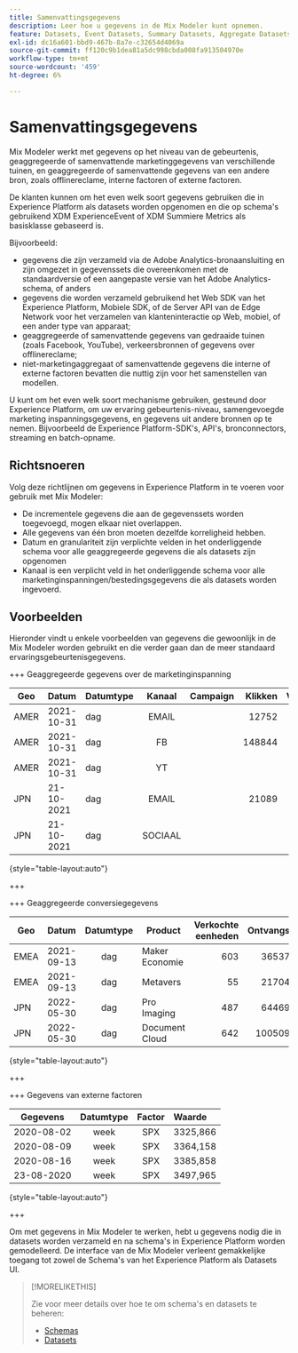 ```yaml
---
title: Samenvattingsgegevens
description: Leer hoe u gegevens in de Mix Modeler kunt opnemen.
feature: Datasets, Event Datasets, Summary Datasets, Aggregate Datasets
exl-id: dc16a601-bbd9-467b-8a7e-c32654d4069a
source-git-commit: ff120c9b1dea81a5dc998cbda008fa913504970e
workflow-type: tm+mt
source-wordcount: '459'
ht-degree: 6%

---
```


# Samenvattingsgegevens

Mix Modeler werkt met gegevens op het niveau van de gebeurtenis, geaggregeerde of samenvattende marketinggegevens van verschillende tuinen, en geaggregeerde of samenvattende gegevens van een andere bron, zoals offlinereclame, interne factoren of externe factoren.

De klanten kunnen om het even welk soort gegevens gebruiken die in Experience Platform als datasets worden opgenomen en die op schema&#39;s gebruikend XDM ExperienceEvent of XDM Summiere Metrics als basisklasse gebaseerd is.

Bijvoorbeeld:

* gegevens die zijn verzameld via de Adobe Analytics-bronaansluiting en zijn omgezet in gegevenssets die overeenkomen met de standaardversie of een aangepaste versie van het Adobe Analytics-schema, of anders
* gegevens die worden verzameld gebruikend het Web SDK van het Experience Platform, Mobiele SDK, of de Server API van de Edge Network voor het verzamelen van klanteninteractie op Web, mobiel, of een ander type van apparaat;
* geaggregeerde of samenvattende gegevens van gedraaide tuinen (zoals Facebook, YouTube), verkeersbronnen of gegevens over offlinereclame;
* niet-marketingaggregaat of samenvattende gegevens die interne of externe factoren bevatten die nuttig zijn voor het samenstellen van modellen.

U kunt om het even welk soort mechanisme gebruiken, gesteund door Experience Platform, om uw ervaring gebeurtenis-niveau, samengevoegde marketing inspanningsgegevens, en gegevens uit andere bronnen op te nemen. Bijvoorbeeld de Experience Platform-SDK&#39;s, API&#39;s, bronconnectors, streaming en batch-opname.


## Richtsnoeren

Volg deze richtlijnen om gegevens in Experience Platform in te voeren voor gebruik met Mix Modeler:

* De incrementele gegevens die aan de gegevenssets worden toegevoegd, mogen elkaar niet overlappen.
* Alle gegevens van één bron moeten dezelfde korreligheid hebben.
* Datum en granulariteit zijn verplichte velden in het onderliggende schema voor alle geaggregeerde gegevens die als datasets zijn opgenomen
* Kanaal is een verplicht veld in het onderliggende schema voor alle marketinginspanningen/bestedingsgegevens die als datasets worden ingevoerd.


## Voorbeelden

Hieronder vindt u enkele voorbeelden van gegevens die gewoonlijk in de Mix Modeler worden gebruikt en die verder gaan dan de meer standaard ervaringsgebeurtenisgegevens.

+++ Geaggregeerde gegevens over de marketinginspanning

| Geo | Datum | Datumtype | Kanaal | Campaign | Klikken | Verkocht | Betrokkenheid | Impressie | Openen | Eigendom | Verzonden |
|---|:--|---|:---:|---|--:|---|--:|---|---|---|--:|
| AMER | 2021-10-31 | dag | EMAIL | | 12752 | | | | | | 1132945 |
| AMER | 2021-10-31 | dag | FB | | 148844 | | | | | | |
| AMER | 2021-10-31 | dag | YT | | | | 2314452 | | | | |
| JPN | 21-10-2021 | dag | EMAIL | | 21089 | | | | | | 3283626 |
| JPN | 21-10-2021 | dag | SOCIAAL | | | | 621 | | | | |

{style="table-layout:auto"}

+++

+++ Geaggregeerde conversiegegevens

| Geo | Datum | Datumtype | Product | Verkochte eenheden | Ontvangsten |
|---|:---|:---:|---|--:|--:|
| EMEA | 2021-09-13 | dag | Maker Economie | 603 | 36537,68 |
| EMEA | 2021-09-13 | dag | Metavers | 55 | 21704,37 |
| JPN | 2022-05-30 | dag | Pro Imaging | 487 | 64469,60 |
| JPN | 2022-05-30 | dag | Document Cloud | 642 | 100509,07 |

{style="table-layout:auto"}

+++

+++ Gegevens van externe factoren

| Gegevens | Datumtype | Factor | Waarde |
|---|:---:|:---:|:---|
| 2020-08-02 | week | SPX | 3325,866 |
| 2020-08-09 | week | SPX | 3364,158 |
| 2020-08-16 | week | SPX | 3385,858 |
| 23-08-2020 | week | SPX | 3497,965 |

{style="table-layout:auto"}

+++

Om met gegevens in Mix Modeler te werken, hebt u gegevens nodig die in datasets worden verzameld en na schema&#39;s in Experience Platform worden gemodelleerd. De interface van de Mix Modeler verleent gemakkelijke toegang tot zowel de Schema&#39;s van het Experience Platform als Datasets UI.


>[!MORELIKETHIS]
>
>Zie voor meer details over hoe te om schema&#39;s en datasets te beheren:
>
>* [ Schemas ](schemas.md)
>* [ Datasets ](datasets.md)
